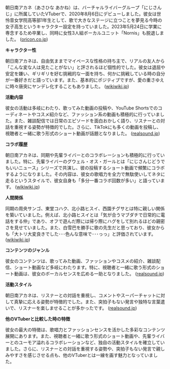 朝日南アカネ（あさひな あかね）は、バーチャルライバーグループ「にじさんじ」に所属していたVTuberで、2020年8月6日にデビューしました。彼女は世怜音女学院高等部1年生として、歌で大きなステージに立つことを夢見る今時の女子高生というキャラクター設定を持っていました。2023年5月24日に学業に専念するため卒業し、同時に女性3人組ボーカルユニット「Nornis」も脱退しました。 ([oricon.co.jp](https://www.oricon.co.jp/news/2279342/full/?utm_source=openai))

**キャラクター性**

朝日南アカネは、自由気ままでマイペースな性格の持ち主で、リアルの友人から「こんな変な人は見たことがない」と評されるほど個性的でした。彼女は退屈や安定を嫌い、ギリギリを好む挑戦的な一面を持ち、何かに挑戦している時の自分が一番好きだと語っています。また、基本的にポジティブですが、愛の重さゆえに時々唐突にヤンデレ化することもありました。 ([wikiwiki.jp](https://wikiwiki.jp/nijisanji/%E6%9C%9D%E6%97%A5%E5%8D%97%E3%82%A2%E3%82%AB%E3%83%8D?utm_source=openai))

**活動内容**

彼女の活動は多岐にわたり、歌ってみた動画の投稿や、YouTube Shortsでのコーディネートやコスメ紹介など、ファッション系の動画も積極的に行っていました。また、雑談配信では日常のエピソードを面白おかしく語り、リスナーとの対話を重視する姿勢が特徴的でした。さらに、TikTokにも多くの動画を投稿し、視聴者と一緒に歌う形式のショート動画が話題となりました。 ([realsound.jp](https://realsound.jp/tech/2023/05/post-1336060_3.html?utm_source=openai))

**コラボ履歴**

朝日南アカネは、同期や先輩ライバーとのコラボレーションも積極的に行っていました。特に、先輩ライバーのグウェル・オス・ガールとは「にじさんじどうでもいいニュース」シリーズで共演し、彼の投稿するショート動画で頻繁にコラボするようになりました。その内容は、彼女の歌唱力を全力で無駄使いしてネタに走るというスタイルで、彼女自身も「多分一番コラボ回数が多い」と語っています。 ([wikiwiki.jp](https://wikiwiki.jp/nijisanji/%E6%9C%9D%E6%97%A5%E5%8D%97%E3%82%A2%E3%82%AB%E3%83%8D?utm_source=openai))

**人間関係**

同期の周央サンゴ、東堂コハク、北小路ヒスイ、西園チグサとは特に親しい関係を築いていました。例えば、北小路ヒスイとは「気が合うマブダチで日常的に電話をする仲」であり、オフで遊んだ際には帰り際にハグをして別れるほどの親密さを見せていました。また、白雪巴を勝手に歌の先生だと思っており、彼女からも「大トリ大変良きでした･･･色んな意味で･･･っっ」と評価されています。 ([wikiwiki.jp](https://wikiwiki.jp/nijisanji/%E6%9C%9D%E6%97%A5%E5%8D%97%E3%82%A2%E3%82%AB%E3%83%8D?utm_source=openai))

**コンテンツのジャンル**

彼女のコンテンツは、歌ってみた動画、ファッションやコスメの紹介、雑談配信、ショート動画など多岐にわたります。特に、視聴者と一緒に歌う形式のショート動画は、彼女のボーカルセンスを広める一助となりました。 ([realsound.jp](https://realsound.jp/tech/2023/05/post-1336060_3.html?utm_source=openai))

**活動スタイル**

朝日南アカネは、リスナーとの対話を重視し、コメントやスーパーチャットに対して真摯に応える姿勢が特徴的でした。また、突拍子もない発言や独特な言葉遣いで、リスナーを楽しませることが多かったです。 ([realsound.jp](https://realsound.jp/tech/2023/05/post-1336060_2.html?utm_source=openai))

**他のVTuberと比較した時の特徴**

彼女の最大の特徴は、歌唱力とファッションセンスを活かした多彩なコンテンツ展開にあります。また、視聴者と一緒に歌う形式のショート動画や、先輩ライバーとのユーモア溢れるコラボレーションなど、独自の活動スタイルを確立していました。さらに、リスナーとの対話を重視する姿勢や、突拍子もない発言で親しみやすさを感じさせる点も、他のVTuberとは一線を画す魅力となっていました。 